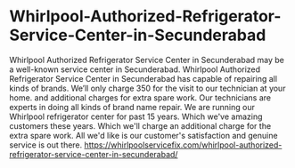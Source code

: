 # Whirlpool-Authorized-Refrigerator-Service-Center-in-Secunderabad
Whirlpool Authorized Refrigerator Service Center in Secunderabad may be a well-known service center in Secunderabad. Whirlpool Authorized Refrigerator Service Center in Secunderabad has capable of repairing all kinds of brands. We’ll only charge 350 for the visit to our technician at your home. and additional charges for extra spare work. Our technicians are experts in doing all kinds of brand name repair. We are running our Whirlpool refrigerator center for past 15 years. Which we've amazing customers these years. Which we'll charge an additional charge for the extra spare work. All we'd like is our customer's satisfaction and genuine service is out there.  https://whirlpoolservicefix.com/whirlpool-authorized-refrigerator-service-center-in-secunderabad/
